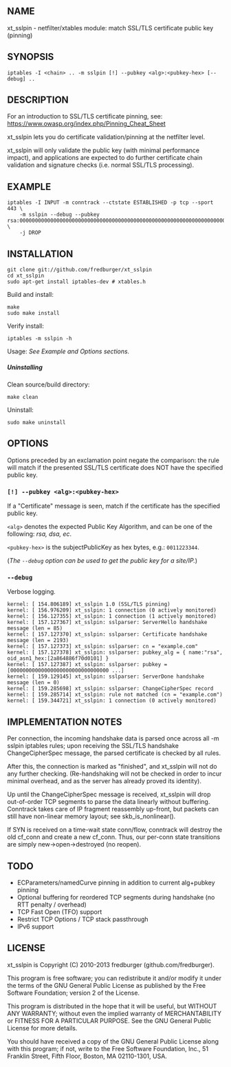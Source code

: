 
## NAME

xt_sslpin - netfilter/xtables module: match SSL/TLS certificate public key (pinning)


## SYNOPSIS

    iptables -I <chain> .. -m sslpin [!] --pubkey <alg>:<pubkey-hex> [--debug] ..


## DESCRIPTION

For an introduction to SSL/TLS certificate pinning, see: https://www.owasp.org/index.php/Pinning_Cheat_Sheet

xt_sslpin lets you do certificate validation/pinning at the netfilter level.

xt_sslpin will only validate the public key (with minimal performance impact), and applications are expected to do further certificate chain validation and signature checks (i.e. normal SSL/TLS processing).


## EXAMPLE

    iptables -I INPUT -m conntrack --ctstate ESTABLISHED -p tcp --sport 443 \
        -m sslpin --debug --pubkey rsa:000000000000000000000000000000000000000000000000000000000000000000000000000 \
        -j DROP

## INSTALLATION

    git clone git://github.com/fredburger/xt_sslpin
    cd xt_sslpin
    sudo apt-get install iptables-dev # xtables.h

Build and install:

    make
    sudo make install

Verify install:

    iptables -m sslpin -h

Usage: _See Example and Options sections._


##### Uninstalling

Clean source/build directory:

    make clean

Uninstall:

    sudo make uninstall


## OPTIONS

Options preceded by an exclamation point negate the comparison: the rule will match if the presented SSL/TLS certificate does NOT have the specified public key.


### `[!] --pubkey <alg>:<pubkey-hex>`

If a "Certificate" message is seen, match if the certificate has the specified public key.

`<alg>` denotes the expected Public Key Algorithm, and can be one of the following: *rsa, dsa, ec*.

`<pubkey-hex>` is the subjectPublicKey as hex bytes, e.g.: `0011223344`.

(_The `--debug` option can be used to get the public key for a site/IP._)



### `--debug`

Verbose logging.

    kernel: [ 154.806189] xt_sslpin 1.0 (SSL/TLS pinning)
    kernel: [ 156.976209] xt_sslpin: 1 connection (0 actively monitored)
    kernel: [ 156.127355] xt_sslpin: 1 connection (1 actively monitored)
    kernel: [ 157.127367] xt_sslpin: sslparser: ServerHello handshake message (len = 85)
    kernel: [ 157.127370] xt_sslpin: sslparser: Certificate handshake message (len = 2193)
    kernel: [ 157.127373] xt_sslpin: sslparser: cn = "example.com"
    kernel: [ 157.127378] xt_sslpin: sslparser: pubkey_alg = { name:"rsa", oid_asn1_hex:[2a864886f70d0101] }
    kernel: [ 157.127387] xt_sslpin: sslparser: pubkey = [00000000000000000000000000000000 ...]
    kernel: [ 159.129145] xt_sslpin: sslparser: ServerDone handshake message (len = 0)
    kernel: [ 159.285698] xt_sslpin: sslparser: ChangeCipherSpec record
    kernel: [ 159.285714] xt_sslpin: rule not matched (cn = "example.com")
    kernel: [ 159.344721] xt_sslpin: 1 connection (0 actively monitored)


## IMPLEMENTATION NOTES

Per connection, the incoming handshake data is parsed once across all -m sslpin iptables rules;
upon receiving the SSL/TLS handshake ChangeCipherSpec message, the parsed certificate is checked by all rules.

After this, the connection is marked as "finished", and xt_sslpin will not do any further checking.
(Re-handshaking will not be checked in order to incur minimal overhead, and as the server has already proved
its identity).

Up until the ChangeCipherSpec message is received, xt_sslpin will drop out-of-order TCP segments to
parse the data linearly without buffering. Conntrack takes care of IP fragment reassembly up-front, but packets
can still have non-linear memory layout; see skb_is_nonlinear().

If SYN is received on a time-wait state conn/flow, conntrack will destroy the old cf_conn
and create a new cf_conn. Thus, our per-conn state transitions are simply new->open->destroyed (no reopen).


## TODO

* ECParameters/namedCurve pinning in addition to current alg+pubkey pinning
* Optional buffering for reordered TCP segments during handshake (no RTT penalty / overhead)
* TCP Fast Open (TFO) support
* Restrict TCP Options / TCP stack passthrough
* IPv6 support


## LICENSE

xt_sslpin is Copyright (C) 2010-2013 fredburger (github.com/fredburger).

This program is free software; you can redistribute it and/or modify it under the terms of the
GNU General Public License as published by the Free Software Foundation; version 2 of the License.

This program is distributed in the hope that it will be useful, but WITHOUT ANY WARRANTY;
without even the implied warranty of MERCHANTABILITY or FITNESS FOR A PARTICULAR PURPOSE.
See the GNU General Public License for more details.

You should have received a copy of the GNU General Public License along with this program; if not, write to
the Free Software Foundation, Inc., 51 Franklin Street, Fifth Floor, Boston, MA 02110-1301, USA.

